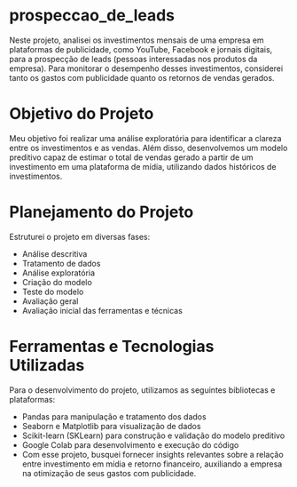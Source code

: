 # prospeccao_de_leads

Neste projeto, analisei os investimentos mensais de uma empresa em plataformas de publicidade, como YouTube, Facebook e jornais digitais, para a prospecção de leads (pessoas interessadas nos produtos da empresa). Para monitorar o desempenho desses investimentos, considerei tanto os gastos com publicidade quanto os retornos de vendas gerados.

# Objetivo do Projeto
Meu objetivo foi realizar uma análise exploratória para identificar a clareza entre os investimentos e as vendas. Além disso, desenvolvemos um modelo preditivo capaz de estimar o total de vendas gerado a partir de um investimento em uma plataforma de mídia, utilizando dados históricos de investimentos.

# Planejamento do Projeto
Estruturei o projeto em diversas fases:

- Análise descritiva
- Tratamento de dados
- Análise exploratória
- Criação do modelo
- Teste do modelo
- Avaliação geral
- Avaliação inicial das ferramentas e técnicas
  
# Ferramentas e Tecnologias Utilizadas
Para o desenvolvimento do projeto, utilizamos as seguintes bibliotecas e plataformas:

- Pandas para manipulação e tratamento dos dados
- Seaborn e Matplotlib para visualização de dados
- Scikit-learn (SKLearn) para construção e validação do modelo preditivo
- Google Colab para desenvolvimento e execução do código
- 
  Com esse projeto, busquei fornecer insights relevantes sobre a relação entre investimento em mídia e retorno financeiro, auxiliando a empresa na otimização de seus gastos com publicidade.
